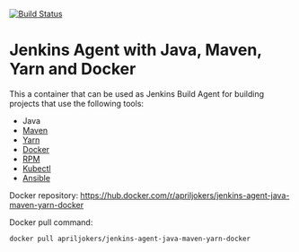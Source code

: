 [![Build Status](https://travis-ci.org/apriljokers/jenkins-agent-java-maven-yarn-docker.svg?branch=master)](https://travis-ci.org/apriljokers/jenkins-agent-java-maven-yarn-docker)

# Jenkins Agent with Java, Maven, Yarn and Docker
This a container that can be used as Jenkins Build Agent for building projects that use the following tools:
* Java
* [Maven](https://maven.apache.org/)
* [Yarn](https://yarnpkg.com/)
* [Docker](https://www.docker.com/)
* [RPM](https://nl.wikipedia.org/wiki/RPM_Package_Manager)
* [Kubectl](https://kubernetes.io/docs/reference/kubectl/overview/)
* [Ansible](https://github.com/ansible/ansible)

Docker repository: https://hub.docker.com/r/apriljokers/jenkins-agent-java-maven-yarn-docker

Docker pull command:
```bash
docker pull apriljokers/jenkins-agent-java-maven-yarn-docker
```
